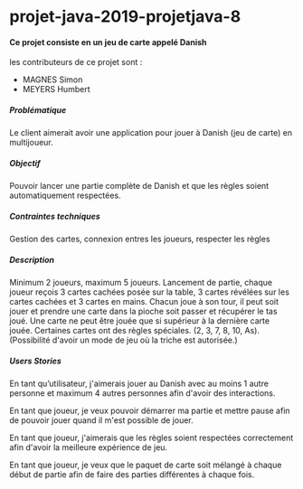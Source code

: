 # projet-java-2019-projetjava-8

#### Ce projet consiste en un jeu de carte appelé Danish

les contributeurs de ce projet sont :

- MAGNES Simon
- MEYERS Humbert

##### Problématique

Le client aimerait avoir une application pour jouer à Danish (jeu de carte) en multijoueur.

##### Objectif

Pouvoir lancer une partie complète de Danish et que les règles soient automatiquement respectées.

##### Contraintes techniques

Gestion des cartes, connexion entres les joueurs, respecter les règles

##### Description

Minimum 2 joueurs, maximum 5 joueurs. 
Lancement de partie, chaque joueur reçois 3 cartes cachées posée sur la table, 3 cartes révélées sur les cartes cachées et 3 cartes en mains. 
Chacun joue à son tour, il peut soit jouer et prendre une carte dans la pioche soit passer et récupérer le tas joué.
Une carte ne peut être jouée que si supérieur à la dernière carte jouée.
Certaines cartes ont des règles spéciales. (2, 3, 7, 8, 10, As).
(Possibilité d'avoir un mode de jeu où la triche est autorisée.)

##### Users Stories

En tant qu’utilisateur, j'aimerais jouer au Danish avec au moins 1 autre personne et maximum 4 autres personnes afin d'avoir des interactions.

En tant que joueur, je veux pouvoir démarrer ma partie et mettre pause afin de pouvoir jouer quand il m'est possible de jouer.

En tant que joueur, j'aimerais que les règles soient respectées correctement afin d'avoir la meilleure expérience de jeu.

En tant que joueur, je veux que le paquet de carte soit mélangé à chaque début de partie afin de faire des parties différentes à chaque fois.
